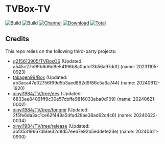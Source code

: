 # TVBox-TV

![Build](https://shields.io/github/actions/workflow/status/xinyi1984/TVBox-TV/TV.yml?branch=master&logo=github&label=Build)
![Build](https://shields.io/github/actions/workflow/status/xinyi1984/TVBox-TV/TVBox.yml?branch=master&logo=github&label=Build)
[![Channel](https://img.shields.io/badge/Follow-Telegram-blue.svg?logo=telegram)](https://t.me/klbot)
[![Download](https://img.shields.io/github/v/release/xinyi1984/TVBox-TV?color=orange&logoColor=orange&label=Download&logo=DocuSign)](https://github.com/xinyi1984/TVBox-TV/releases/latest) 
[![Total](https://shields.io/github/downloads/xinyi1984/TVBox-TV/total?logo=Bookmeter&label=Counts&logoColor=yellow&color=yellow)](https://github.com/xinyi1984/TVBox-TV/releases)

## Credits
This repo relies on the following third-party projects:
- [q215613905/TVBoxOS](https://github.com/q215613905/TVBoxOS) (Updated: a545c27b99b6d6d9e54196b8a0adcf3b56a97ddf) (name: 20231105-0923)
- [takagen99/Box](https://github.com/takagen99/Box) (Updated: ab3aca47e02756f99d5b3aed892d9f86c5a6a744) (name: 20240612-1920)
- [xinyi1984/TV/tree/dev](https://github.com/xinyi1984/TV/tree/dev) (Updated: 6833ee84091ff9c30e57cbffe9816033eba0d109) (name: 20240621-0002)
- [xinyi1984/TV/tree/fongmi](https://github.com/xinyi1984/TV/tree/fongmi) (Updated: 2f5fe6da3ac1ce62f449a54fad28ae38ad62c4c6) (name: 20240622-0034)
- [xinyi1984/TV/tree/release](https://github.com/xinyi1984/TV/tree/release) (Updated: abf353196674b6e32d8d57ee67e92b5eddefe23e) (name: 20240621-0900)
